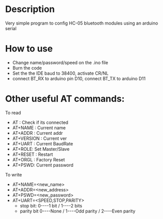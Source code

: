 # Description
Very simple program to config HC-05 bluetooth modules using an arduino serial

# How to use
- Change name/password/speed on the .ino file
- Burn the code
- Set the the IDE baud to 38400, activate CR/NL
- connect BT_RX to arduino pin D10, connect BT_TX to arduino D11
 
# Other useful AT commands:
 
 To read 
- AT : Check if its connected
- AT+NAME : Current name
- AT+ADDR : Current addr
- AT+VERSION : Current ver
- AT+UART : Current BaudRate
- AT+ROLE: Set Master/Slave
- AT+RESET : Restart
- AT+ORGL : Factory Reset
- AT+PSWD: Current password
 
 
 To write
- AT+NAME=<new_name>
- AT+ADDR=<new_address>
- AT+PSWD=<new_password>
- AT+UART=<SPEED,STOP,PARITY>
  - stop bit: 0----1 bit / 1----2 bits
  - parity bit  0----None / 1----Odd parity /  2----Even parity
